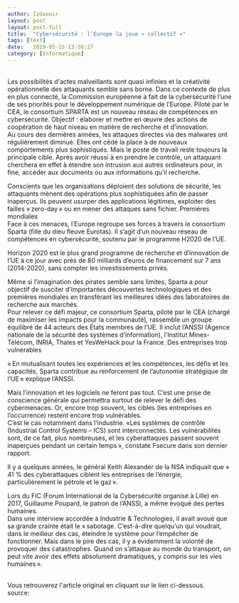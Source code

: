 ```yaml
---
author: Izdaouir
layout: post
layout: post-full
title:  "Cybersécurité : l’Europe la joue « collectif »"
tags: [text]
date:   2019-05-15 13:36:27
category: [Informatique]
---
```

<br/>
Les possibilités d'actes malveillants sont quasi infinies et la créativité opérationnelle des attaquants semble sans borne. Dans ce contexte de plus en plus connecté, la Commission européenne a fait de la cybersécurité l’une de ses priorités pour le développement numérique de l’Europe. Piloté par le CEA, le consortium SPARTA est un nouveau réseau de compétences en cybersécurité. Objectif : élaborer et mettre en œuvre des actions de coopération de haut niveau en matière de recherche et d'innovation.
<br/>
Au cours des dernières années, les attaques directes via des malwares ont régulièrement diminué. Elles ont cédé la place à de nouveaux comportements plus sophistiqués. Mais le poste de travail reste toujours la principale cible. Après avoir réussi à en prendre le contrôle, un attaquant cherchera en effet à étendre son intrusion aux autres ordinateurs pour, in fine, accéder aux documents ou aux informations qu’il recherche.

Conscients que les organisations déploient des solutions de sécurité, les attaquants mènent des opérations plus sophistiquées afin de passer inaperçus. Ils peuvent usurper des applications légitimes, exploiter des failles « zero-day » ou en mener des attaques sans fichier.
Premières mondiales
<br/>
Face à ces menaces, l’Europe regroupe ses forces à travers le consortium Sparta (fille du dieu fleuve Eurotas). Il s’agit d’un nouveau réseau de compétences en cybersécurité, soutenu par le programme H2020 de l’UE.

Horizon 2020 est le plus grand programme de recherche et d’innovation de l’UE à ce jour avec près de 80 milliards d’euros de financement sur 7 ans (2014-2020), sans compter les investissements privés.

Même si l’imagination des pirates semble sans limites, Sparta a pour objectif de susciter d’importantes découvertes technologiques et des premières mondiales en transférant les meilleures idées des laboratoires de recherche aux marchés.
<br/>
Pour relever ce défi majeur, ce consortium Sparta, piloté par le CEA (chargé de maximiser les impacts pour la communauté), rassemble un groupe équilibré de 44 acteurs des États membres de l’UE. Il inclut l’ANSSI (Agence nationale de la sécurité des systèmes d’information), l’Institut Mines-Télécom, INRIA, Thales et YesWeHack pour la France.
Des entreprises trop vulnérables

« En mutualisant toutes les expériences et les compétences, les défis et les capacités, Sparta contribue au renforcement de l’autonomie stratégique de l’UE » explique l’ANSSI.

Mais l’innovation et les logiciels ne feront pas tout. C’est une prise de conscience générale qui permettra surtout de relever le défi des cybermenaces. Or, encore trop souvent, les cibles (les entreprises en l’occurrence) restent encore trop vulnérables.
<br/>
C’est le cas notamment dans l’industrie. «Les systèmes de contrôle (Industrial Control Systems – ICS) sont interconnectés. Les vulnérabilités sont, de ce fait, plus nombreuses, et les cyberattaques passent souvent inaperçues pendant un certain temps », constate Fsecure dans son dernier rapport.

Il y a quelques années, le général Keith Alexander de la NSA indiquait que « 41 % des cyberattaques ciblent les entreprises de l’énergie, particulièrement le pétrole et le gaz ».

Lors du FIC (Forum International de la Cybersécurité organisé à Lille) en 2017, Guillaume Poupard, le patron de l’ANSSI, a même évoqué des pertes humaines.
<br/>
Dans une interview accordée à Industrie & Technologies, il avait avoué que sa grande crainte était le « sabotage. C’est-à-dire quelqu’un qui voudrait, dans le meilleur des cas, éteindre le système pour l’empêcher de fonctionner. Mais dans le pire des cas, il y a évidemment la volonté de provoquer des catastrophes. Quand on s’attaque au monde du transport, on peut vite avoir des effets absolument dramatiques, y compris sur les vies humaines ».

<br/>
Vous retrouverez l'article original en cliquant sur le lien ci-dessous.
<br>
source: <https://www.techniques-ingenieur.fr/actualite/articles/cybersecurite-leurope-la-joue-collectif-65947/> 

